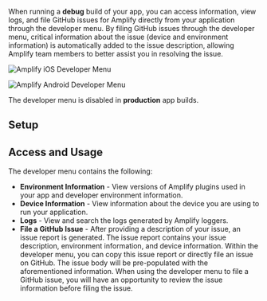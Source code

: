 When running a **debug** build of your app, you can access information, view logs, and file GitHub issues for Amplify directly from your application through the developer menu. By filing GitHub issues through the developer menu, critical information about the issue (device and environment information) is automatically added to the issue description, allowing Amplify team members to better assist you in resolving the issue.

<docs-filter platform="ios">

![Amplify iOS Developer Menu](~/images/debugging/iosDevMenu.png)

</docs-filter>

<docs-filter platform="android">

![Amplify Android Developer Menu](~/images/debugging/androidDevMenu.png)

</docs-filter>

<amplify-callout warning>

The developer menu is disabled in **production** app builds.

</amplify-callout>

## Setup

<inline-fragment platform="ios" src="~/lib/debugging/fragments/ios/dev-menu/setup.md"></inline-fragment>
<inline-fragment platform="android" src="~/lib/debugging/fragments/android/dev-menu/setup.md"></inline-fragment>

## Access and Usage

<inline-fragment platform="ios" src="~/lib/debugging/fragments/ios/dev-menu/usage.md"></inline-fragment>
<inline-fragment platform="android" src="~/lib/debugging/fragments/android/dev-menu/usage.md"></inline-fragment>

The developer menu contains the following:

* **Environment Information** - View versions of Amplify plugins used in your app and developer environment information.
* **Device Information** - View information about the device you are using to run your application.
* **Logs** - View and search the logs generated by Amplify loggers.
* **File a GitHub Issue** - After providing a description of your issue, an issue report is generated. The issue report contains your issue description, environment information, and device information. Within the developer menu, you can copy this issue report or directly file an issue on GitHub. The issue body will be pre-populated with the aforementioned information. When using the developer menu to file a GitHub issue, you will have an opportunity to review the issue information before filing the issue.
